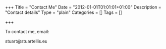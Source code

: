 +++
Title = "Contact Me"
Date = "2012-01-01T01:01:01+01:00"
Description = "Contact details"
Type = "plain"
Categories = []
Tags = []

+++

To contact me, email:

&#115;&#116;&#117;&#097;&#114;&#116;&#064;&#115;&#116;&#117;&#097;&#114;&#116;&#101;&#108;&#108;&#105;&#115;&#046;&#101;&#117;
